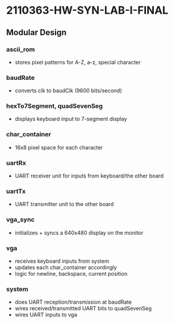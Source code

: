 # 2110363-HW-SYN-LAB-I-FINAL

## Modular Design
### ascii_rom
- stores pixel patterns for A-Z, a-z, special character
### baudRate
- converts clk to baudClk (9600 bits/second)
### hexTo7Segment, quadSevenSeg
- displays keyboard input to 7-segment display
### char_container
- 16x8 pixel space for each character
### uartRx
- UART receiver unit for inputs from keyboard/the other board
### uartTx
- UART transmitter unit to the other board
### vga_sync
- initializes + syncs a 640x480 display on the monitor
### vga 
- receives keyboard inputs from system 
- updates each char_container accordingly
- logic for newline, backspace, current position
### system
- does UART reception/transmission at baudRate
- wires received/transmitted UART bits to quadSevenSeg
- wires UART inputs to vga 

